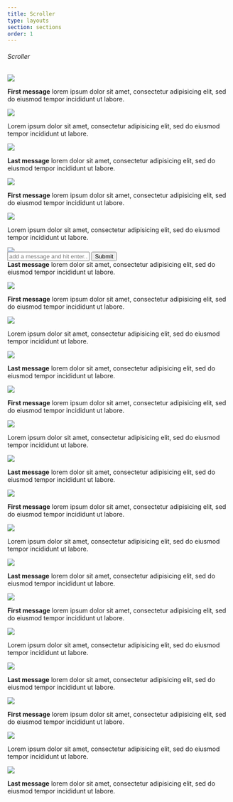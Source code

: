 ```yaml
---
title: Scroller
type: layouts
section: sections
order: 1
---
```


<h6>Scroller</h6>


<div class="card">
	<div class="card-body card-flush">
		<div class="scroller" style="height: 400px;">
			<div class="scroller-content">
				<div class="scroller-body card-padding" id="messagelist">
					<div class="scroller-item">
						<div class="message message-green">
							<div class="message-content">
								<div class="message-header">
									<div class="message-avatar">
										<div class="avatar">
											<img src="/ui/img/sample/avatar.png" />
										</div>
									</div>
								</div>
								<div class="message-body">
									<div class="message-text">
										<p><strong>First message</strong> lorem ipsum dolor sit amet, consectetur adipisicing elit, sed do eiusmod tempor incididunt ut labore.</p>
									</div>
								</div>
							</div>
						</div>
					</div>
					<div class="scroller-item">
						<div class="message message-secondary">
							<div class="message-content">
								<div class="message-header">
									<div class="message-avatar">
										<div class="avatar">
											<img src="/ui/img/sample/avatar.png" />
										</div>
									</div>
								</div>
								<div class="message-body">
									<div class="message-text">
										<p>Lorem ipsum dolor sit amet, consectetur adipisicing elit, sed do eiusmod tempor incididunt ut labore.</p>
									</div>
								</div>
							</div>
						</div>
					</div>
					<div class="scroller-item" id="chattertemplate">
						<div class="message message-blue">
							<div class="message-content">
								<div class="message-header">
									<div class="message-avatar">
										<div class="avatar">
											<img src="/ui/img/sample/avatar.png" />
										</div>
									</div>
								</div>
								<div class="message-body">
									<div class="message-text">
										<p><strong>Last message</strong> lorem dolor sit amet, consectetur adipisicing elit, sed do eiusmod tempor incididunt ut labore.</p>
									</div>
								</div>
							</div>
						</div>
					</div>
					<div class="scroller-item">
						<div class="message message-green">
							<div class="message-content">
								<div class="message-header">
									<div class="message-avatar">
										<div class="avatar">
											<img src="/ui/img/sample/avatar.png" />
										</div>
									</div>
								</div>
								<div class="message-body">
									<div class="message-text">
										<p><strong>First message</strong> lorem ipsum dolor sit amet, consectetur adipisicing elit, sed do eiusmod tempor incididunt ut labore.</p>
									</div>
								</div>
							</div>
						</div>
					</div>
					<div class="scroller-item">
						<div class="message message-secondary">
							<div class="message-content">
								<div class="message-header">
									<div class="message-avatar">
										<div class="avatar">
											<img src="/ui/img/sample/avatar.png" />
										</div>
									</div>
								</div>
								<div class="message-body">
									<div class="message-text">
										<p>Lorem ipsum dolor sit amet, consectetur adipisicing elit, sed do eiusmod tempor incididunt ut labore.</p>
									</div>
								</div>
							</div>
						</div>
					</div>
					<div class="scroller-item" id="chattertemplate">
						<div class="message message-blue">
							<div class="message-content">
								<div class="message-header">
									<div class="message-avatar">
										<div class="avatar">
											<img src="/ui/img/sample/avatar.png" />
										</div>
									</div>
								</div>
								<div class="message-body">
									<div class="message-text">
										<p><strong>Last message</strong> lorem dolor sit amet, consectetur adipisicing elit, sed do eiusmod tempor incididunt ut labore.</p>
									</div>
								</div>
							</div>
						</div>
					</div>
					<div class="scroller-item">
						<div class="message message-green">
							<div class="message-content">
								<div class="message-header">
									<div class="message-avatar">
										<div class="avatar">
											<img src="/ui/img/sample/avatar.png" />
										</div>
									</div>
								</div>
								<div class="message-body">
									<div class="message-text">
										<p><strong>First message</strong> lorem ipsum dolor sit amet, consectetur adipisicing elit, sed do eiusmod tempor incididunt ut labore.</p>
									</div>
								</div>
							</div>
						</div>
					</div>
					<div class="scroller-item">
						<div class="message message-secondary">
							<div class="message-content">
								<div class="message-header">
									<div class="message-avatar">
										<div class="avatar">
											<img src="/ui/img/sample/avatar.png" />
										</div>
									</div>
								</div>
								<div class="message-body">
									<div class="message-text">
										<p>Lorem ipsum dolor sit amet, consectetur adipisicing elit, sed do eiusmod tempor incididunt ut labore.</p>
									</div>
								</div>
							</div>
						</div>
					</div>
					<div class="scroller-item" id="chattertemplate">
						<div class="message message-blue">
							<div class="message-content">
								<div class="message-header">
									<div class="message-avatar">
										<div class="avatar">
											<img src="/ui/img/sample/avatar.png" />
										</div>
									</div>
								</div>
								<div class="message-body">
									<div class="message-text">
										<p><strong>Last message</strong> lorem dolor sit amet, consectetur adipisicing elit, sed do eiusmod tempor incididunt ut labore.</p>
									</div>
								</div>
							</div>
						</div>
					</div>
					<div class="scroller-item">
						<div class="message message-green">
							<div class="message-content">
								<div class="message-header">
									<div class="message-avatar">
										<div class="avatar">
											<img src="/ui/img/sample/avatar.png" />
										</div>
									</div>
								</div>
								<div class="message-body">
									<div class="message-text">
										<p><strong>First message</strong> lorem ipsum dolor sit amet, consectetur adipisicing elit, sed do eiusmod tempor incididunt ut labore.</p>
									</div>
								</div>
							</div>
						</div>
					</div>
					<div class="scroller-item">
						<div class="message message-secondary">
							<div class="message-content">
								<div class="message-header">
									<div class="message-avatar">
										<div class="avatar">
											<img src="/ui/img/sample/avatar.png" />
										</div>
									</div>
								</div>
								<div class="message-body">
									<div class="message-text">
										<p>Lorem ipsum dolor sit amet, consectetur adipisicing elit, sed do eiusmod tempor incididunt ut labore.</p>
									</div>
								</div>
							</div>
						</div>
					</div>
					<div class="scroller-item" id="chattertemplate">
						<div class="message message-blue">
							<div class="message-content">
								<div class="message-header">
									<div class="message-avatar">
										<div class="avatar">
											<img src="/ui/img/sample/avatar.png" />
										</div>
									</div>
								</div>
								<div class="message-body">
									<div class="message-text">
										<p><strong>Last message</strong> lorem dolor sit amet, consectetur adipisicing elit, sed do eiusmod tempor incididunt ut labore.</p>
									</div>
								</div>
							</div>
						</div>
					</div>
					<div class="scroller-item">
						<div class="message message-green">
							<div class="message-content">
								<div class="message-header">
									<div class="message-avatar">
										<div class="avatar">
											<img src="/ui/img/sample/avatar.png" />
										</div>
									</div>
								</div>
								<div class="message-body">
									<div class="message-text">
										<p><strong>First message</strong> lorem ipsum dolor sit amet, consectetur adipisicing elit, sed do eiusmod tempor incididunt ut labore.</p>
									</div>
								</div>
							</div>
						</div>
					</div>
					<div class="scroller-item">
						<div class="message message-secondary">
							<div class="message-content">
								<div class="message-header">
									<div class="message-avatar">
										<div class="avatar">
											<img src="/ui/img/sample/avatar.png" />
										</div>
									</div>
								</div>
								<div class="message-body">
									<div class="message-text">
										<p>Lorem ipsum dolor sit amet, consectetur adipisicing elit, sed do eiusmod tempor incididunt ut labore.</p>
									</div>
								</div>
							</div>
						</div>
					</div>
					<div class="scroller-item" id="chattertemplate">
						<div class="message message-blue">
							<div class="message-content">
								<div class="message-header">
									<div class="message-avatar">
										<div class="avatar">
											<img src="/ui/img/sample/avatar.png" />
										</div>
									</div>
								</div>
								<div class="message-body">
									<div class="message-text">
										<p><strong>Last message</strong> lorem dolor sit amet, consectetur adipisicing elit, sed do eiusmod tempor incididunt ut labore.</p>
									</div>
								</div>
							</div>
						</div>
					</div>
					<div class="scroller-item">
						<div class="message message-green">
							<div class="message-content">
								<div class="message-header">
									<div class="message-avatar">
										<div class="avatar">
											<img src="/ui/img/sample/avatar.png" />
										</div>
									</div>
								</div>
								<div class="message-body">
									<div class="message-text">
										<p><strong>First message</strong> lorem ipsum dolor sit amet, consectetur adipisicing elit, sed do eiusmod tempor incididunt ut labore.</p>
									</div>
								</div>
							</div>
						</div>
					</div>
					<div class="scroller-item">
						<div class="message message-secondary">
							<div class="message-content">
								<div class="message-header">
									<div class="message-avatar">
										<div class="avatar">
											<img src="/ui/img/sample/avatar.png" />
										</div>
									</div>
								</div>
								<div class="message-body">
									<div class="message-text">
										<p>Lorem ipsum dolor sit amet, consectetur adipisicing elit, sed do eiusmod tempor incididunt ut labore.</p>
									</div>
								</div>
							</div>
						</div>
					</div>
					<div class="scroller-item" id="chattertemplate">
						<div class="message message-blue">
							<div class="message-content">
								<div class="message-header">
									<div class="message-avatar">
										<div class="avatar">
											<img src="/ui/img/sample/avatar.png" />
										</div>
									</div>
								</div>
								<div class="message-body">
									<div class="message-text">
										<p><strong>Last message</strong> lorem dolor sit amet, consectetur adipisicing elit, sed do eiusmod tempor incididunt ut labore.</p>
									</div>
								</div>
							</div>
						</div>
					</div>
					<div class="scroller-item">
						<div class="message message-green">
							<div class="message-content">
								<div class="message-header">
									<div class="message-avatar">
										<div class="avatar">
											<img src="/ui/img/sample/avatar.png" />
										</div>
									</div>
								</div>
								<div class="message-body">
									<div class="message-text">
										<p><strong>First message</strong> lorem ipsum dolor sit amet, consectetur adipisicing elit, sed do eiusmod tempor incididunt ut labore.</p>
									</div>
								</div>
							</div>
						</div>
					</div>
					<div class="scroller-item">
						<div class="message message-secondary">
							<div class="message-content">
								<div class="message-header">
									<div class="message-avatar">
										<div class="avatar">
											<img src="/ui/img/sample/avatar.png" />
										</div>
									</div>
								</div>
								<div class="message-body">
									<div class="message-text">
										<p>Lorem ipsum dolor sit amet, consectetur adipisicing elit, sed do eiusmod tempor incididunt ut labore.</p>
									</div>
								</div>
							</div>
						</div>
					</div>
					<div class="scroller-item" id="chattertemplate">
						<div class="message message-blue">
							<div class="message-content">
								<div class="message-header">
									<div class="message-avatar">
										<div class="avatar">
											<img src="/ui/img/sample/avatar.png" />
										</div>
									</div>
								</div>
								<div class="message-body">
									<div class="message-text">
										<p><strong>Last message</strong> lorem dolor sit amet, consectetur adipisicing elit, sed do eiusmod tempor incididunt ut labore.</p>
									</div>
								</div>
							</div>
						</div>
					</div>
				</div>
			</div>
		</div>
	</div>
	<div class="card-footer">
		<form id="chatter" autocomplete="off">
			<input type="text" id="chatterbox" placeholder="add a message and hit enter..." class="form-control"/>
			<input type="submit" class="hidden" />
		</form>
	</div>
</div>

<script>
	function velllum_ready() {
		$('#chatter').on('submit',function(){
			console.log('hi')
			var template = $('#chattertemplate').clone();
			template.find('.message-text').text($('#chatterbox').val());
			$('#chatterbox').val('');
			$('#messagelist').append(template);
			return false;
		});
	}
</script>